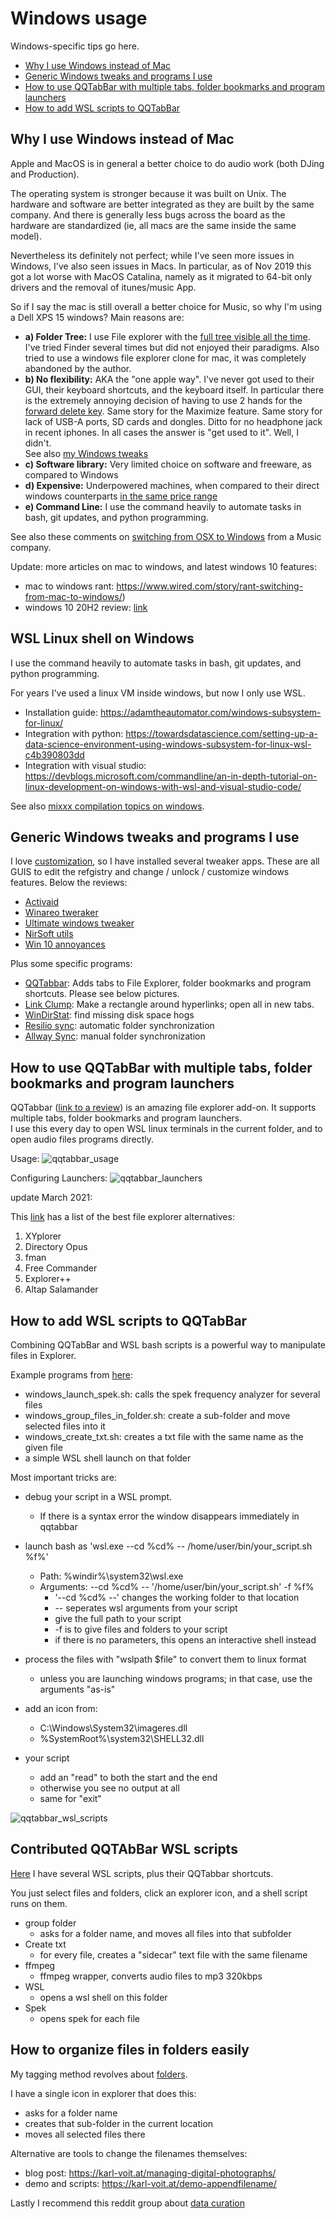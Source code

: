 
# Windows usage

Windows-specific tips go here.

* [Why I use Windows instead of Mac](#Why-I-use-Windows-instead-of-Mac)
* [Generic Windows tweaks and programs I use](#Generic-Windows-tweaks-and-programs-I-use)
* [How to use QQTabBar with multiple tabs, folder bookmarks and program launchers](#How-to-use-QQTabBar-with-multiple-tabs-folder-bookmarks-and-program-launchers)
* [How to add WSL scripts to QQTabBar](#How-to-add-WSL-scripts-to-QQTabBar)


## Why I use Windows instead of Mac
    
Apple and MacOS is in general a better choice to do audio work (both DJing and Production). 

The operating system is stronger because it was built on Unix. The hardware and software are better 
integrated as they are built by the same company. 
And there is generally less bugs across the board as the hardware are standardized (ie, all macs are the same inside the same model).

Nevertheless its definitely not perfect; while I've seen more issues in Windows, I've also seen issues in Macs. 
In particular, as of Nov 2019 this got a lot worse with MacOS Catalina, namely as it migrated to 64-bit only drivers and the removal of itunes/music App. 

So if I say the mac is still overall a better choice for Music, so why I'm using a Dell XPS 15 windows? 
Main reasons are:
* **a) Folder Tree:** I use File explorer with the [full tree visible all the time](#why-i-manage-music-using-os-folders-only). I've tried Finder several times but did not enjoyed their paradigms. 
Also tried to use a windows file explorer clone for mac, it was completely abandoned by the author.
* **b) No flexibility:** AKA the "one apple way". I've never got used to their GUI, their keyboard shortcuts, 
and the keyboard itself. 
In particular there is the extremely annoying decision of having to use 2 hands for the
 [forward delete key](https://forums.macrumors.com/threads/why-no-delete-key.1360799/). 
Same story for the Maximize feature. Same story for lack of USB-A ports, SD cards and dongles. 
Ditto for no headphone jack in recent iphones.
In all cases the answer is  "get used to it". Well, I didn't.\
See also [my Windows tweaks](#Generic-Windows-tweaks-and-programs-I-use)
* **c) Software library:** Very limited choice on software and freeware, as compared to Windows
* **d) Expensive:** Underpowered machines, when compared to their direct windows counterparts [in the same price range](https://musiccritic.com/equipment/disk-jockey/best-laptops-for-djing/)
* **e) Command Line:** I use the command heavily to automate tasks in bash, git updates, and python programming.

See also these comments on [switching from OSX to Windows](https://www.meldaproduction.com/text-tutorials/switching-from-osx-to-windows)
from a Music company.

Update: more articles on mac to windows, and latest windows 10 features:
* mac to windows rant: https://www.wired.com/story/rant-switching-from-mac-to-windows/)
* windows 10 20H2 review: [link](https://www.pcmag.com/reviews/microsoft-windows-10)


## WSL Linux shell on Windows

I use the command heavily to automate tasks in bash, git updates, and python programming.

For years I've used a linux VM inside windows, but now I only use WSL. 

* Installation guide: https://adamtheautomator.com/windows-subsystem-for-linux/
* Integration with python: https://towardsdatascience.com/setting-up-a-data-science-environment-using-windows-subsystem-for-linux-wsl-c4b390803dd
* Integration with visual studio: https://devblogs.microsoft.com/commandline/an-in-depth-tutorial-on-linux-development-on-windows-with-wsl-and-visual-studio-code/

See also [mixxx compilation topics on windows]().

## Generic Windows tweaks and programs I use 

I love [customization](https://www.neogaf.com/threads/some-of-my-cant-live-without-progams-what-are-yours.1482889/), so I have installed several tweaker apps. These are all GUIS to edit the refgistry and change / unlock / customize windows features. Below the reviews:
* [Activaid](https://www.ghacks.net/2014/09/24/activaid-is-a-useful-autohotkey-script-collection/)
* [Winareo tweraker](https://winaero.com/comment.php?comment.news.1836)
* [Ultimate windows tweaker](https://www.thewindowsclub.com/ultimate-windows-tweaker-4-windows-10)
* [NirSoft utils](https://www.nirsoft.net/utils/)
* [Win 10 annoyances](https://www.pcmag.com/how-to/how-to-fix-the-most-annoying-things-in-windows-10)

Plus some specific programs:
* [QQTabbar](https://www.techsupportalert.com/content/qttabbar.htm): Adds tabs to File Explorer, folder bookmarks and program shortcuts. Please see below pictures.
* [Link Clump](https://chrome.google.com/webstore/detail/linkclump/lfpjkncokllnfokkgpkobnkbkmelfefj?hl=en): Make a rectangle around hyperlinks; open all in new tabs.
* [WinDirStat](https://windirstat.net/): find missing disk space hogs
* [Resilio sync](https://www.techadvisor.co.uk/download/backup-recovery/resilio-sync-263-3331463/): automatic folder synchronization
* [Allway Sync](https://www.tomsguide.com/us/file-sync-backup,review-1060-4.html): manual folder synchronization

## How to use QQTabBar with multiple tabs, folder bookmarks and program launchers

QQTabbar ([link to a review](https://www.techsupportalert.com/content/qttabbar.htm)) is 
an amazing file explorer add-on. It supports multiple tabs, folder bookmarks and program launchers.\
I use this every day to open WSL linux terminals in the current folder, and to open audio files programs directly.

Usage:
![qqtabbar_usage](pics/qqtabbar_usage.jpg?raw=true)

Configuring Launchers:
![qqtabbar_launchers](pics/qqtabbar_launchers.jpg?raw=true)

update March 2021:

This [link](https://www.makeuseof.com/tag/best-windows-file-explorer-replacements ) has a list of 
the best file explorer alternatives:
  
1. XYplorer
2. Directory Opus
3. fman
4. Free Commander
5. Explorer++
6. Altap Salamander
  

## How to add WSL scripts to QQTabBar

Combining QQTabBar and WSL bash scripts is a powerful way to manipulate files in Explorer.

Example programs from [here](https://github.com/pestrela/music/tree/master/wsl_tools/):
* windows_launch_spek.sh: calls the spek frequency analyzer for several files
* windows_group_files_in_folder.sh: create a sub-folder and move selected files into it
* windows_create_txt.sh: creates a txt file with the same name as the given file
* a simple WSL shell launch on that folder

Most important tricks are:
* debug your script in a WSL prompt. 
  * If there is a syntax error the window disappears immediately in qqtabbar
* launch bash as 'wsl.exe --cd %cd% -- /home/user/bin/your_script.sh %f%'
  * Path: %windir%\system32\wsl.exe
  * Arguments: --cd %cd% -- '/home/user/bin/your_script.sh' -f %f%
    * '--cd %cd% --' changes the working folder to that location
    * -- seperates wsl arguments from your script
    * give the full path to your script
    * -f is to give files and folders to your script
    * if there is no parameters, this opens an interactive shell instead
    
* process the files with "wslpath $file" to convert them to linux format
  * unless you are launching windows programs; in that case, use the arguments "as-is"  
* add an icon from: 
  * C:\Windows\System32\imageres.dll
  * %SystemRoot%\system32\SHELL32.dll
* your script
  * add an "read" to both the start and the end
  * otherwise you see no output at all
  * same for "exit"
  
![qqtabbar_wsl_scripts](pics/qqtabbar_wsl_scripts_.jpg?raw=true)


## Contributed QQTAbBar WSL scripts

[Here](https://github.com/pestrela/music/tree/master/wsl_tools) I have several WSL scripts, plus their QQTabbar shortcuts. 

You just select files and folders, click an explorer icon, and a shell script runs on them.

* group folder
  * asks for a folder name, and moves all files into that subfolder
* Create txt
  * for every file, creates a "sidecar" text file with the same filename
* ffmpeg
  * ffmpeg wrapper, converts audio files to mp3 320kbps
* WSL
  * opens a wsl shell on this folder
* Spek
  * opens spek for each file
  
## How to organize files in folders easily

My tagging method revolves about [folders](../os_folders/#how-large-is-your-collection-how-broad-is-your-collection).

I have a single icon in explorer that does this:
 
* asks for a folder name
* creates that sub-folder in the current location
* moves all selected files there
  
Alternative are tools to change the filenames themselves:

* blog post: https://karl-voit.at/managing-digital-photographs/
* demo and scripts: https://karl-voit.at/demo-appendfilename/

Lastly I recommend this reddit group about [data curation](https://www.reddit.com/r/datacurator/comments/kpfxw7/file_naming_conventions_for_a_startup/ghxrq87/)
